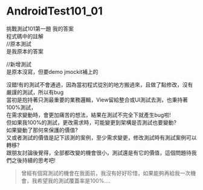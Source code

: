 # AndroidTest101_01
挑戰測試101第一題 我的答案<br />
程式碼中的註解<br />
 //原本測試<br />
 是我原本的答案<br />
 
 //新增測試<br />
 是原本沒寫，但要demo jmockit補上的<br />
 
 沒錯!有的測試不會通過，因為當初程式從別的地方搬過來，且做了點修改，沒有嚴謹的測試，所以有bug<br />
 當初是抱持著只測最重要的業務邏輯，View留給整合或UI測試去測，也秉持著100%測試，<br />
 在需求變動時，會更加痛苦的想法，結果在測試不完全下就產生bug啦!<br />
 但如果我100%的測試，更改需求時，可能變更到架構是否測試也要變動?<br />
 如果變動了那何來保護的價值?<br />
 又或者測試的價值是記下該測的案例，至少需求變更，修改測試時有測試案例可以轉移?<br />
 跟朋友討論後覺得，全部都改變的機會很小，測試還是有它的價值，這個問題待我們之後持續的思考吧!<br />
 
 >曾經有個寫測試的機會在我面前，我沒有好好珍惜，如果能夠再給我一次機會，我希望我的測試覆蓋率是100%....
